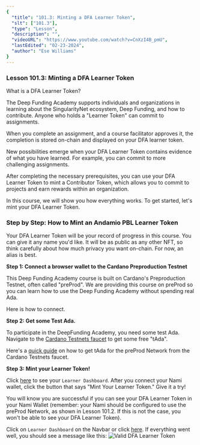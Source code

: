 ```yaml
---
{
  "title": "101.3: Minting a DFA Learner Token",
  "slt": ["101.3"],
  "type": "Lesson",
  "description": "",
  "videoURL": "https://www.youtube.com/watch?v=CnXzI4B_pmU",
  "lastEdited": "02-23-2024",
  "author": "Ese Williams"
}
---
```


### **Lesson 101.3: Minting a DFA Learner Token**

What is a DFA Learner Token?

The Deep Funding Academy supports individuals and organizations in learning about the SingularityNet ecosystem, Deep Funding, and how to contribute. Anyone who holds a "Learner Token" can commit to assignments.

When you complete an assignment, and a course facilitator approves it, the completion is stored on-chain and displayed on your DFA learner token.

New possibilities emerge when your DFA Learner Token contains evidence of what you have learned. For example, you can commit to more challenging assignments.

After completing the necessary prerequisites, you can use your DFA Learner Token to mint a Contributor Token, which allows you to commit to projects and earn rewards within an organization.

In this course, we will show you how everything works. To get started, let's mint your DFA Learner Token.

### **Step by Step: How to Mint an Andamio PBL Learner Token**

Your DFA Learner Token will be your record of progress in this course. You can give it any name you'd like. It will be as public as any other NFT, so think carefully about how much privacy you want on-chain. For now, an alias is best.

**Step 1: Connect a browser wallet to the Cardano Preproduction Testnet**

This Deep Funding Academy course is built on Cardano's Preproduction Testnet, often called "preProd". We are providing this course on preProd so you can learn how to use the Deep Funding Academy without spending real Ada.

Here is how to connect.

**Step 2: Get some Test Ada.**

To participate in the DeepFunding Academy, you need some test Ada. Navigate to the [Cardano Testnets faucet](https://docs.cardano.org/cardano-testnet/tools/faucet/) to get some free "tAda".

Here's a [quick guide](https://youtu.be/CnXzI4B_pmU) on how to get tAda for the preProd Network from the Cardano Testnets faucet.

**Step 3: Mint your Learner Token!**

Click [here](https://dfa-pbl.vercel.app/course-management/roles/learner/dashboard) to see your `Learner Dashboard`. After you connect your Nami wallet, click the button that says "Mint Your Learner Token." Give it a try!

You will know you are successful if you can see your DFA Learner Token in your Nami Wallet (remember: your Nami should be configured to use the preProd Network, as shown in Lesson 101.2. If this is not the case, you won't be able to see your DFA Learner Token).

Click on `Learner Dashboard` on the Navbar or click [here](https://dfa-pbl.vercel.app/course-management/roles/learner/dashboard). If everything went well, you should see a message like this:
![Valid DFA Learner Token](/valid-learner-token.png)
